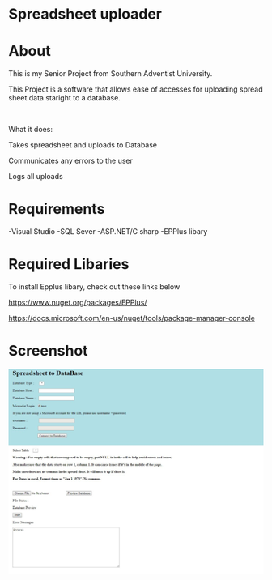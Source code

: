 # Spreadsheet uploader

# About
This is my Senior Project from Southern Adventist University.

This Project is a software that allows ease of accesses for uploading spread sheet data staright to a database. 

<br>

What it does:

  Takes spreadsheet and uploads to Database

  Communicates any errors to the user

  Logs all uploads

# Requirements
-Visual Studio
-SQL Sever
-ASP.NET/C sharp
-EPPlus libary


# Required Libaries
To install Epplus libary, check out these links below

https://www.nuget.org/packages/EPPlus/

https://docs.microsoft.com/en-us/nuget/tools/package-manager-console

# Screenshot
![Image description](https://github.com/gitbritt/SpreadSheet_To_DataBase/blob/master/spread_sheet_DB.JPG)
